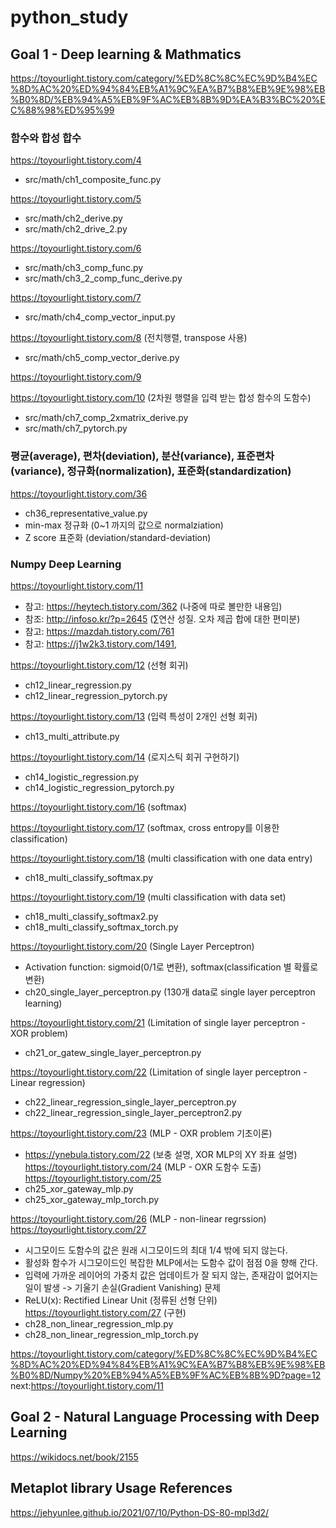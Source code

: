 # python_study

## Goal 1 - Deep learning & Mathmatics

https://toyourlight.tistory.com/category/%ED%8C%8C%EC%9D%B4%EC%8D%AC%20%ED%94%84%EB%A1%9C%EA%B7%B8%EB%9E%98%EB%B0%8D/%EB%94%A5%EB%9F%AC%EB%8B%9D%EA%B3%BC%20%EC%88%98%ED%95%99

### 함수와 합성 합수
https://toyourlight.tistory.com/4
* src/math/ch1_composite_func.py

https://toyourlight.tistory.com/5
* src/math/ch2_derive.py
* src/math/ch2_drive_2.py

https://toyourlight.tistory.com/6
* src/math/ch3_comp_func.py
* src/math/ch3_2_comp_func_derive.py

https://toyourlight.tistory.com/7
* src/math/ch4_comp_vector_input.py

https://toyourlight.tistory.com/8 (전치행렬, transpose 사용)
* src/math/ch5_comp_vector_derive.py

https://toyourlight.tistory.com/9

https://toyourlight.tistory.com/10 (2차원 행렬을 입력 받는 합성 함수의 도함수)
* src/math/ch7_comp_2xmatrix_derive.py
* src/math/ch7_pytorch.py

### 평균(average), 편차(deviation), 분산(variance), 표준편차(variance), 정규화(normalization), 표준화(standardization)
https://toyourlight.tistory.com/36
* ch36_representative_value.py
* min-max 정규화 (0~1 까지의 값으로 normalziation)
* Z score 표준화 (deviation/standard-deviation)

### Numpy Deep Learning

https://toyourlight.tistory.com/11
 * 참고: https://heytech.tistory.com/362 (나중에 따로 볼만한 내용임)
 * 참조: http://infoso.kr/?p=2645 (∑연산 성질. 오차 제곱 합에 대한 편미분) 
 * 참고: https://mazdah.tistory.com/761
 * 참고: https://j1w2k3.tistory.com/1491,

https://toyourlight.tistory.com/12 (선형 회귀)
 * ch12_linear_regression.py
 * ch12_linear_regression_pytorch.py

https://toyourlight.tistory.com/13 (입력 특성이 2개인 선형 회귀)
 * ch13_multi_attribute.py

https://toyourlight.tistory.com/14 (로지스틱 회귀 구현하기)
 * ch14_logistic_regression.py
 * ch14_logistic_regression_pytorch.py

https://toyourlight.tistory.com/16 (softmax)

https://toyourlight.tistory.com/17 (softmax, cross entropy를 이용한 classification)

https://toyourlight.tistory.com/18 (multi classification with one data entry)
 * ch18_multi_classify_softmax.py

https://toyourlight.tistory.com/19 (multi classification with data set)
 * ch18_multi_classify_softmax2.py
 * ch18_multi_classify_softmax_torch.py

https://toyourlight.tistory.com/20 (Single Layer Perceptron)
 * Activation function: sigmoid(0/1로 변환), softmax(classification 별 확률로 변환)
 * ch20_single_layer_perceptron.py (130개 data로 single layer perceptron learning)

https://toyourlight.tistory.com/21 (Limitation of single layer perceptron - XOR problem)
 * ch21_or_gatew_single_layer_perceptron.py

https://toyourlight.tistory.com/22 (Limitation of single layer perceptron - Linear regression)
 * ch22_linear_regression_single_layer_perceptron.py
 * ch22_linear_regression_single_layer_perceptron2.py

https://toyourlight.tistory.com/23 (MLP - OXR problem 기초이론)
 * https://ynebula.tistory.com/22 (보충 설명, XOR MLP의 XY 좌표 설명)
https://toyourlight.tistory.com/24 (MLP - OXR 도함수 도출)
https://toyourlight.tistory.com/25
 * ch25_xor_gateway_mlp.py
 * ch25_xor_gateway_mlp_torch.py

https://toyourlight.tistory.com/26 (MLP - non-linear regrssion)
https://toyourlight.tistory.com/27
 * 시그모이드 도함수의 값은 원래 시그모이드의 최대 1/4 밖에 되지 않는다.
 * 활성화 함수가 시그모이드인 복잡한 MLP에서는 도함수 값이 점점 0을 향해 간다.
 * 입력에 가까운 레이어의 가중치 값은 업데이트가 잘 되지 않는, 존재감이 없어지는 일이 발생 -> 기울기 손실(Gradient Vanishing) 문제 
  * ReLU(x): Rectified Linear Unit (정류된 선형 단위)
https://toyourlight.tistory.com/27 (구현)
 * ch28_non_linear_regression_mlp.py
 * ch28_non_linear_regression_mlp_torch.py


https://toyourlight.tistory.com/category/%ED%8C%8C%EC%9D%B4%EC%8D%AC%20%ED%94%84%EB%A1%9C%EA%B7%B8%EB%9E%98%EB%B0%8D/Numpy%20%EB%94%A5%EB%9F%AC%EB%8B%9D?page=12
next:https://toyourlight.tistory.com/11


## Goal 2 - Natural Language Processing with Deep Learning
https://wikidocs.net/book/2155


## Metaplot library Usage References
https://jehyunlee.github.io/2021/07/10/Python-DS-80-mpl3d2/